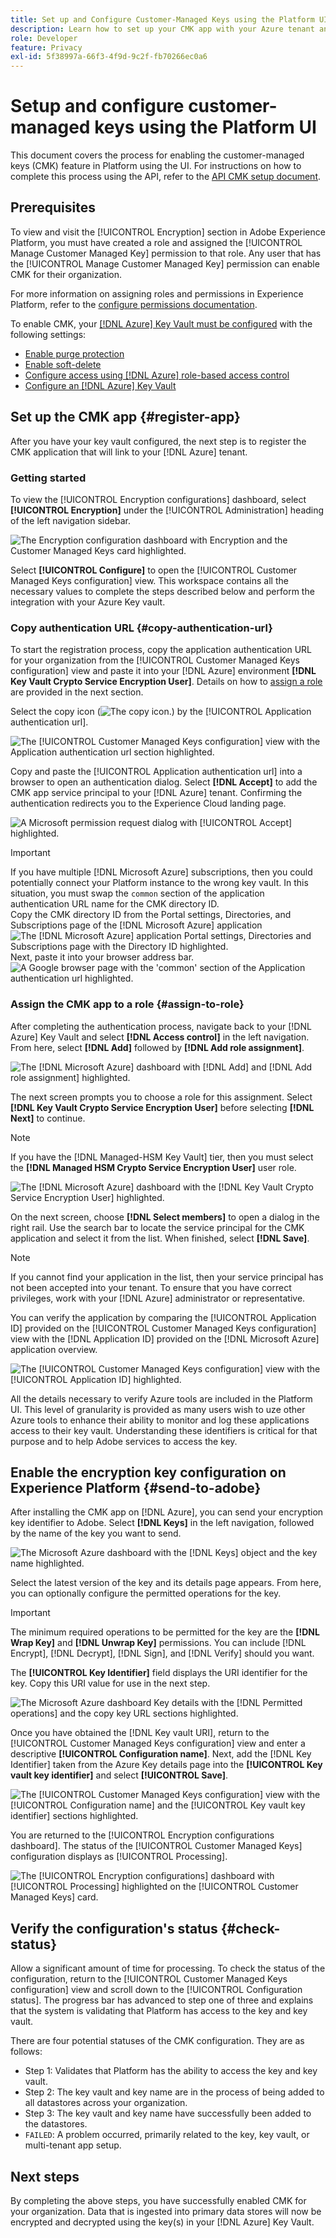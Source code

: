 ```yaml
---
title: Set up and Configure Customer-Managed Keys using the Platform UI
description: Learn how to set up your CMK app with your Azure tenant and send your encryption key ID to Adobe Experience Platform.
role: Developer
feature: Privacy
exl-id: 5f38997a-66f3-4f9d-9c2f-fb70266ec0a6
---
```

# Setup and configure customer-managed keys using the Platform UI

This document covers the process for enabling the customer-managed keys (CMK) feature in Platform using the UI. For instructions on how to complete this process using the API, refer to the [API CMK setup document](./api-set-up.md).

## Prerequisites

To view and visit the [!UICONTROL Encryption] section in Adobe Experience Platform, you must have created a role and assigned the [!UICONTROL Manage Customer Managed Key] permission to that role. Any user that has the [!UICONTROL Manage Customer Managed Key] permission can enable CMK for their organization.

For more information on assigning roles and permissions in Experience Platform, refer to the [configure permissions documentation](https://experienceleague.adobe.com/docs/platform-learn/getting-started-for-data-architects-and-data-engineers/configure-permissions.html).

To enable CMK, your [[!DNL Azure] Key Vault must be configured](./azure-key-vault-config.md) with the following settings:

* [Enable purge protection](https://learn.microsoft.com/en-us/azure/key-vault/general/soft-delete-overview#purge-protection)
* [Enable soft-delete](https://learn.microsoft.com/en-us/azure/key-vault/general/soft-delete-overview)
* [Configure access using [!DNL Azure] role-based access control](https://learn.microsoft.com/en-us/azure/role-based-access-control/)
* [Configure an [!DNL Azure] Key Vault](./azure-key-vault-config.md)

## Set up the CMK app {#register-app}

After you have your key vault configured, the next step is to register the CMK application that will link to your [!DNL Azure] tenant.

### Getting started

To view the [!UICONTROL Encryption configurations] dashboard, select **[!UICONTROL Encryption]** under the [!UICONTROL Administration] heading of the left navigation sidebar.

![The Encryption configuration dashboard with Encryption and the Customer Managed Keys card highlighted.](../../images/governance-privacy-security/customer-managed-keys/encryption-configraion.png)

Select **[!UICONTROL Configure]** to open the [!UICONTROL Customer Managed Keys configuration] view. This workspace contains all the necessary values to complete the steps described below and perform the integration with your Azure Key vault.

### Copy authentication URL {#copy-authentication-url}

To start the registration process, copy the application authentication URL for your organization from the [!UICONTROL Customer Managed Keys configuration] view and paste it into your [!DNL Azure] environment **[!DNL Key Vault Crypto Service Encryption User]**. Details on how to [assign a role](#assign-to-role) are provided in the next section. 

Select the copy icon (![The copy icon.](/help/images/icons/copy.png)) by the [!UICONTROL Application authentication url].

![The [!UICONTROL Customer Managed Keys configuration] view with the Application authentication url section highlighted.](../../images/governance-privacy-security/customer-managed-keys/application-authentication-url.png)

Copy and paste the [!UICONTROL Application authentication url] into a browser to open an authentication dialog. Select **[!DNL Accept]** to add the CMK app service principal to your [!DNL Azure] tenant. Confirming the authentication redirects you to the Experience Cloud landing page.

![A Microsoft permission request dialog with [!UICONTROL Accept] highlighted.](../../images/governance-privacy-security/customer-managed-keys/app-permission.png)

>[!IMPORTANT]
>
>If you have multiple [!DNL Microsoft Azure] subscriptions, then you could potentially connect your Platform instance to the wrong key vault. In this situation, you must swap the `common` section of the application authentication URL name for the CMK directory ID.<br>Copy the CMK directory ID from the Portal settings, Directories, and Subscriptions page of the [!DNL Microsoft Azure] application<br>![The [!DNL Microsoft Azure] application Portal settings, Directories and Subscriptions page with the Directory ID highlighted.](../../images/governance-privacy-security/customer-managed-keys/directory-id.png)<br>Next, paste it into your browser address bar.<br>![A Google browser page with the 'common' section of the Application authentication url highlighted.](../../images/governance-privacy-security/customer-managed-keys/common-url-section.png)

### Assign the CMK app to a role {#assign-to-role}

After completing the authentication process, navigate back to your [!DNL Azure] Key Vault and select **[!DNL Access control]** in the left navigation. From here, select **[!DNL Add]** followed by **[!DNL Add role assignment]**.

![The [!DNL Microsoft Azure] dashboard with [!DNL Add] and [!DNL Add role assignment] highlighted.](../../images/governance-privacy-security/customer-managed-keys/add-role-assignment.png)

The next screen prompts you to choose a role for this assignment. Select **[!DNL Key Vault Crypto Service Encryption User]** before selecting **[!DNL Next]** to continue.

>[!NOTE]
>
>If you have the [!DNL Managed-HSM Key Vault] tier, then you must select the **[!DNL Managed HSM Crypto Service Encryption User]** user role.

![The [!DNL Microsoft Azure] dashboard with the [!DNL Key Vault Crypto Service Encryption User] highlighted.](../../images/governance-privacy-security/customer-managed-keys/select-role.png)

On the next screen, choose **[!DNL Select members]** to open a dialog in the right rail. Use the search bar to locate the service principal for the CMK application and select it from the list. When finished, select **[!DNL Save]**.

>[!NOTE]
>
>If you cannot find your application in the list, then your service principal has not been accepted into your tenant. To ensure that you have correct privileges, work with your [!DNL Azure] administrator or representative.

You can verify the application by comparing the [!UICONTROL Application ID] provided on the [!UICONTROL Customer Managed Keys configuration] view with the [!DNL Application ID] provided on the [!DNL Microsoft Azure] application overview.

![The [!UICONTROL Customer Managed Keys configuration] view with the [!UICONTROL Application ID] highlighted.](../../images/governance-privacy-security/customer-managed-keys/application-id.png)

All the details necessary to verify Azure tools are included in the Platform UI. This level of granularity is provided as many users wish to uze other Azure tools to enhance their ability to monitor and log these applications access to their key vault. Understanding these identifiers is critical for that purpose and to help Adobe services to access the key.

## Enable the encryption key configuration on Experience Platform {#send-to-adobe}

After installing the CMK app on [!DNL Azure], you can send your encryption key identifier to Adobe. Select **[!DNL Keys]** in the left navigation, followed by the name of the key you want to send.

![The Microsoft Azure dashboard with the [!DNL Keys] object and the key name highlighted.](../../images/governance-privacy-security/customer-managed-keys/select-key.png)

Select the latest version of the key and its details page appears. From here, you can optionally configure the permitted operations for the key. 

>[!IMPORTANT]
>
>The minimum required operations to be permitted for the key are the **[!DNL Wrap Key]** and **[!DNL Unwrap Key]** permissions. You can include [!DNL Encrypt], [!DNL Decrypt], [!DNL Sign], and [!DNL Verify] should you want.

The **[!UICONTROL Key Identifier]** field displays the URI identifier for the key. Copy this URI value for use in the next step.

![The Microsoft Azure dashboard Key details with the [!DNL Permitted operations] and the copy key URL sections highlighted.](../../images/governance-privacy-security/customer-managed-keys/copy-key-url.png)

Once you have obtained the [!DNL Key vault URI], return to the [!UICONTROL Customer Managed Keys configuration] view and enter a descriptive **[!UICONTROL Configuration name]**. Next, add the [!DNL Key Identifier] taken from the Azure Key details page into the **[!UICONTROL Key vault key identifier]** and select **[!UICONTROL  Save]**. 

![The [!UICONTROL Customer Managed Keys configuration] view with the [!UICONTROL Configuration name] and the [!UICONTROL Key vault key identifier] sections highlighted.](../../images/governance-privacy-security/customer-managed-keys/configuration-name.png)

You are returned to the [!UICONTROL Encryption configurations dashboard]. The status of the [!UICONTROL Customer Managed Keys] configuration displays as [!UICONTROL Processing]. 

![The [!UICONTROL Encryption configurations] dashboard with [!UICONTROL Processing] highlighted on the [!UICONTROL Customer Managed Keys] card.](../../images/governance-privacy-security/customer-managed-keys/processing.png)

## Verify the configuration's status {#check-status}

Allow a significant amount of time for processing. To check the status of the configuration, return to the [!UICONTROL Customer Managed Keys configuration] view and scroll down to the [!UICONTROL Configuration status]. The progress bar has advanced to step one of three and explains that the system is validating that Platform has access to the key and key vault.

There are four potential statuses of the CMK configuration. They are as follows:

* Step 1: Validates that Platform has the ability to access the key and key vault.
* Step 2: The key vault and key name are in the process of being added to all datastores across your organization.
* Step 3: The key vault and key name have successfully been added to the datastores.
* `FAILED`: A problem occurred, primarily related to the key, key vault, or multi-tenant app setup.

## Next steps

By completing the above steps, you have successfully enabled CMK for your organization. Data that is ingested into primary data stores will now be encrypted and decrypted using the key(s) in your [!DNL Azure] Key Vault.
